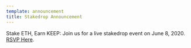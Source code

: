```yaml
---
template: announcement
title: Stakedrop Announcement
---
```

Stake ETH, Earn KEEP: Join us for a live stakedrop event on June 8, 2020. <a href="https://www.crowdcast.io/e/keep-stakedrop---live" target="_blank" rel="noopener noreferrer">RSVP Here</a>.
